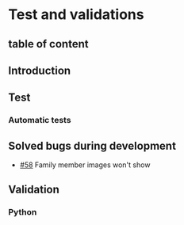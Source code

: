 # Test and validations

## table of content

## Introduction

## Test

### Automatic tests

## Solved bugs during development
- [#58](https://github.com/MartinaB91/project5-task-app-front/issues/58) Family member images won't show

## Validation 
### Python 

